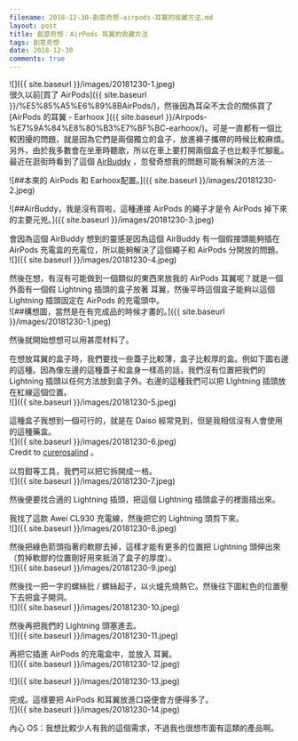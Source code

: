```yaml
---
filename: 2018-12-30-創意奇想-airpods-耳翼的收藏方法.md
layout: post
title: 創意奇想：AirPods 耳翼的收藏方法
tags: 創意奇想
date: 2018-12-30
comments: true
---
```


![]({{ site.baseurl }}/images/20181230-1.jpeg)  
很久以前[買了 AirPods]({{ site.baseurl }}/%E5%85%A5%E6%89%8BAirPods/)，然後因為耳朵不太合的關係買了 [AirPods 的耳翼 - Earhoox ]({{ site.baseurl }}/Airpods-%E7%9A%84%E8%80%B3%E7%BF%BC-earhoox/)。可是一直都有一個比較困擾的問題，就是因為它們是兩個獨立的盒子，放進褲子攜帶的時候比較麻煩。另外，由於我多數會在坐車時聽歌，所以在車上要打開兩個盒子也比較手忙腳亂。最近在逛街時看到了這個 [AirBuddy](https://www.switcheasy.com/airbuddy.php) ，忽發奇想我的問題可能有解決的方法⋯

![##本來的 AirPods 和 Earhoox配置。]({{ site.baseurl }}/images/20181230-2.jpeg)

![##AirBuddy，我是沒有買啦，這種連接 AirPods 的繩子才是令 AirPods 掉下來的主要元兇。]({{ site.baseurl }}/images/20181230-3.jpeg)

會因為這個 AirBuddy 想到的靈感是因為這個 AirBuddy 有一個假接頭能夠插在 AirPods 充電盒的充電位，所以能夠解決了這個繩子和 AirPods 分開放的問題。  
![]({{ site.baseurl }}/images/20181230-4.jpeg)

然後在想，有沒有可能做到一個類似的東西來放我的 AirPods 耳翼呢？就是一個外面有一個假 Lightning 插頭的盒子放著 耳翼，然後平時這個盒子能夠以這個 Lightning 插頭固定在 AirPods 的充電頭中。  
![##構想圖，當然是在有完成品的時候才畫的。]({{ site.baseurl }}/images/20181230-1.jpeg)

然後就開始想想可以用甚麼材料了。

在想放耳翼的盒子時，我們要找一些蓋子比較薄，盒子比較厚的盒。例如下圖右邊的這種。因為像左邊的這種蓋子和盒身一樣高的話，我們沒有位置把我們的 Lightning 插頭以任何方法放到盒子外。右邊的這種我們可以把 LIghtning 插頭放在紅線這個位置。  
![]({{ site.baseurl }}/images/20181230-5.jpeg)

這種盒子我想到一個可行的，就是在 Daiso 經常見到，但是我相信沒有人會使用的這種藥盒。  
![]({{ site.baseurl }}/images/20181230-6.jpeg)  
Credit to [curerosalind](http://cuterosalind1016.pixnet.net/blog/post/253422698-%E3%80%90%E6%95%97%E5%AE%B6%E3%80%91%E5%A4%A7%E5%89%B539%E5%85%83%E5%AF%A6%E5%9C%A8%E5%A4%AA%E4%BE%BF%E5%AE%9C%E4%BA%86%E3%80%82%E4%B8%8D%E7%9F%A5%E4%B8%8D%E8%A6%BA%E8%B2%B7) 。

以剪鉗等工具，我們可以把它拆開成一格。  
![]({{ site.baseurl }}/images/20181230-7.jpeg)

然後便要找合適的 Lightning 插頭，把這個 Lightning 插頭盒子的裡面插出來。

我找了這款 Awei CL930 充電線，然後把它的 Lightning 頭剪下來。  
![]({{ site.baseurl }}/images/20181230-8.jpeg)

然後把綠色箭頭指著的軟膠去掉，這樣才能有更多的位置把 Lightning 頭伸出來（剪掉軟膠的位置剛好用來抵消了盒子的厚度）。  
![]({{ site.baseurl }}/images/20181230-9.jpeg)

然後找一把一字的螺絲批 / 螺絲起子，以火爐先燒熱它。然後往下圖紅色的位置壓下去把盒子開洞。  
![]({{ site.baseurl }}/images/20181230-10.jpeg)

然後再把我們的 Lightning 頭塞進去。  
![]({{ site.baseurl }}/images/20181230-11.jpeg)

再把它插進 AirPods 的充電盒中，並放入 耳翼。  
![]({{ site.baseurl }}/images/20181230-12.jpeg)

![]({{ site.baseurl }}/images/20181230-13.jpeg)

完成。這樣要把 AirPods 和耳翼放進口袋便會方便得多了。  
![]({{ site.baseurl }}/images/20181230-14.jpeg)

內心 OS：我想比較少人有我的這個需求，不過我也很想市面有這類的產品啊。